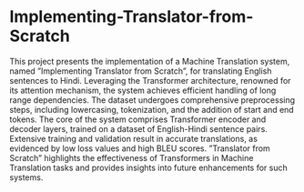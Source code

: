 # Implementing-Translator-from-Scratch

 This project presents the implementation of a Machine Translation system, named ”Implementing
 Translator from Scratch”, for translating English sentences to Hindi. Leveraging the Transformer
 architecture, renowned for its attention mechanism, the system achieves efficient handling of long
range dependencies. The dataset undergoes comprehensive preprocessing steps, including lowercasing,
 tokenization, and the addition of start and end tokens. The core of the system comprises Transformer
 encoder and decoder layers, trained on a dataset of English-Hindi sentence pairs. Extensive training
 and validation result in accurate translations, as evidenced by low loss values and high BLEU scores.
 ”Translator from Scratch” highlights the effectiveness of Transformers in Machine Translation tasks
 and provides insights into future enhancements for such systems.
